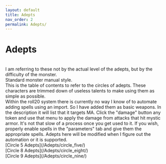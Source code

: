 ```yaml
---
layout: default
title: Adepts
nav_order: 2
permalink: Adepts/
---
```

# Adepts


<br>
I am referring to these not by the actual level of the adepts, but by the difficulty of the monster.
<br>
Standard monster manual style.
<br>
This is the table of contents to refer to the circles of adepts. These characters are trimmed down of useless talents to make using them as simple as possible. 
<br>
Within the roll20 system there is currently no way I know of to automate adding spells using an import. So I have added them as basic weapons. In the description it will list that it targets MA. Click the "damage" button any token and use that menu to apply the damage from attacks that hit mystic armor. It's not that slow of a process once you get used to it. If you wish, properly enable spells in the "parameters" tab and give them the appropriate spells. Adepts here will be modified when I figure out the automation or it is supported.
<br>
[Circle 5 Adepts](/Adepts/circle_five/)
<br>
[Circle 8 Adepts](/Adepts/circle_eight/)
<br>
[Circle 9 Adepts](/Adepts/circle_nine/)